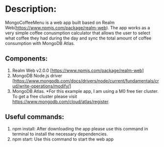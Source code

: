 # Description:
MongoCoffeeMenu is a web app built based on Realm Web(https://www.npmjs.com/package/realm-web). 
The app works as a very simple coffee conusmption calculator that allows the user to select what coffee they had during the day and sync the total amount of coffee consumption with MongoDB Atlas. 

## Components:
1. Realm Web v2.0.0 [https://www.npmjs.com/package/realm-web]
2. MongoDB Node.js driver [https://www.mongodb.com/docs/drivers/node/current/fundamentals/crud/write-operations/modify/]
3. MongoDB Atlas. *For this example app, I am using a M0 free tier cluster. To get a free cluster please visit https://www.mongodb.com/cloud/atlas/register.

## Useful commands:
1. npm install: After downloading the app please use this command in terminal to install the necessary dependencies.
2. npm start: Use this command to start the web app
